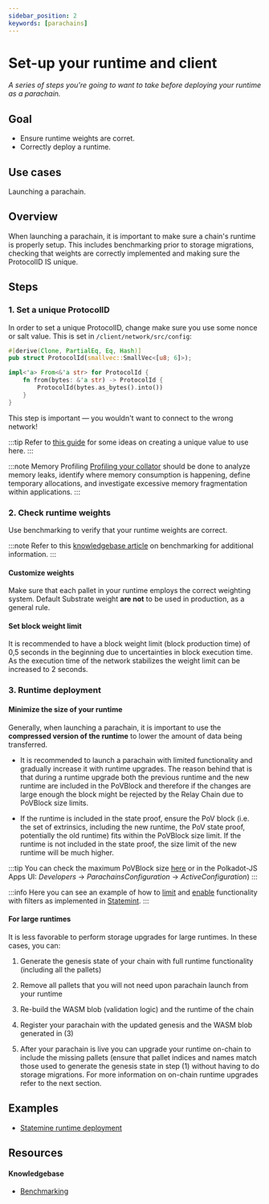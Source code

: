 ```yaml
---
sidebar_position: 2
keywords: [parachains]
---
```


# Set-up your runtime and client

_A series of steps you're going to want to take before deploying your runtime as a parachain._

## Goal

- Ensure runtime weights are corret.
- Correctly deploy a runtime.

## Use cases

Launching a parachain.

## Overview

When launching a parachain, it is important to make sure a chain's runtime is properly setup. This includes benchmarking prior to storage migrations, checking that weights are correctly implemented and making sure the ProtocolID IS unique.

## Steps

### 1. Set a unique ProtocolID

In order to set a unique ProtocolID, change make sure you use some nonce or salt value. This is set in
`/client/network/src/config`:

```rust
#[derive(Clone, PartialEq, Eq, Hash)]
pub struct ProtocolId(smallvec::SmallVec<[u8; 6]>);

impl<'a> From<&'a str> for ProtocolId {
	fn from(bytes: &'a str) -> ProtocolId {
		ProtocolId(bytes.as_bytes().into())
	}
}
```

This step is important &mdash; you wouldn't want to connect to the wrong network!

:::tip
Refer to [this guide](/docs/pallet-design/randomness) for some ideas on creating a unique value to use here.
:::

:::note Memory Profiling
[Profiling your collator][profiling-kb] should be done to analyze memory leaks,
identify where memory consumption is happening, define temporary
allocations, and investigate excessive memory fragmentation within
applications.
:::

### 2. Check runtime weights

Use benchmarking to verify that your runtime weights are correct.

:::note
Refer to this [knowledgebase article][benchmarking-kb] on
benchmarking for additional information.
:::

#### Customize weights

Make sure that each pallet in your runtime employs the correct weighting system. Default Substrate weight **are not** to be used in production, as a general rule.

#### Set block weight limit

It is recommended to have a block weight limit (block production time) of 0,5 seconds in the beginning due to uncertainties in block execution time. As the execution time of the network stabilizes the weight limit can be increased to 2 seconds.

### 3. Runtime deployment

#### Minimize the size of your runtime

Generally, when launching a parachain, it is important to use the **compressed version of the runtime** to lower the amount of data being transferred.

- It is recommended to launch a parachain with limited functionality and gradually increase it with runtime upgrades. The reason behind that is that during a runtime upgrade both the previous runtime and the new runtime are included in the PoVBlock and therefore if the changes are large enough the block might be rejected by the Relay Chain due to PoVBlock size limits.

- If the runtime is included in the state proof, ensure the PoV block (i.e. the set of extrinsics, including the new runtime, the PoV state proof, potentially the old runtime) fits within the PoVBlock size limit. If the runtime is not included in the state proof, the size limit of the new runtime will be much higher.

:::tip
You can check the maximum PoVBlock size [here](https://github.com/paritytech/polkadot/blob/a620156c0cdb46991b8eae89b99d1941aa8d9e18/primitives/src/v1/mod.rs#L206) or in the Polkadot-JS Apps UI: _Developers_ -> _ParachainsConfiguration_ -> _ActiveConfiguration_)
:::

:::info
Here you can see an example of how to [limit](https://github.com/paritytech/cumulus/blob/59cdbb6a56b1c49009413d66ba2232494563b57c/polkadot-parachains/statemine/src/lib.rs#L148) and [enable](https://github.com/paritytech/cumulus/pull/476/files#diff-09b95657e9aa1b646722afa7944a00ddc2541e8753254a86180b338d3376f93eL151) functionality with filters as implemented in [Statemint][statemint].
:::

#### For large runtimes

It is less favorable to perform storage upgrades for large runtimes. In these cases, you can:

1. Generate the genesis state of your chain with full runtime functionality (including all the pallets)

2. Remove all pallets that you will not need upon parachain launch from your runtime

3. Re-build the WASM blob (validation logic) and the runtime of the chain

4. Register your parachain with the updated genesis and the WASM blob generated in (3)

5. After your parachain is live you can upgrade your runtime on-chain to include the missing pallets (ensure that pallet indices and names match those used to generate the genesis state in step (1) without having to do storage migrations. For more information on on-chain runtime upgrades refer to the next section.

## Examples

- [Statemine runtime deployment](https://github.com/paritytech/cumulus/pull/476)

## Resources

#### Knowledgebase

- [Benchmarking][benchmarking-kb]

[benchmarking-kb]: https://substrate.dev/docs/en/knowledgebase/runtime/benchmarking
[profiling-kb]: https://substrate.dev/docs/en/knowledgebase/integrate/memory-profiling
[statemint]: https://github.com/paritytech/cumulus/tree/master/polkadot-parachains/statemint
